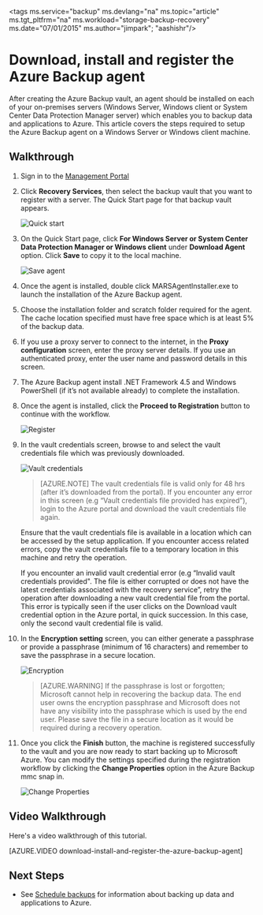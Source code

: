 <properties
   pageTitle="Download, Install and Register Azure Backup agent | Microsoft Azure"
   description="Learn how & where to download the Azure Backup agent, installation steps and how to register the Azure Backup agent using the vault credentials"
   services="backup"
   documentationCenter=""
   authors="Jim-Parker"
   manager="jwhit"
   editor=""/>
<tags
   ms.service="backup"
   ms.devlang="na"
   ms.topic="article"
   ms.tgt_pltfrm="na"
   ms.workload="storage-backup-recovery"
   ms.date="07/01/2015"
   ms.author="jimpark"; "aashishr"/>

# Download, install and register the Azure Backup agent
After creating the Azure Backup vault, an agent should be installed on each of your on-premises servers (Windows Server, Windows client or System Center Data Protection Manager server) which enables you to backup data and applications to Azure. This article covers the steps required to setup the Azure Backup agent on a Windows Server or Windows client machine.

## Walkthrough

1. Sign in to the [Management Portal](https://manage.windowsazure.com/)

2. Click **Recovery Services**, then select the backup vault that you want to register with a server. The Quick Start page for that backup vault appears.

    ![Quick start](./media/backup-azure-backup-download-register/quickstart.png)

3. On the Quick Start page, click **For Windows Server or System Center Data Protection Manager or Windows client** under **Download Agent** option. Click **Save** to copy it to the local machine.

    ![Save agent](./media/backup-azure-backup-download-register/agent.png)

4. Once the agent is installed, double click MARSAgentInstaller.exe to launch the installation of the Azure Backup agent.

5. Choose the installation folder and scratch folder required for the agent. The cache location specified must have free space which is at least 5% of the backup data.

6.	If you use a proxy server to connect to the internet, in the **Proxy configuration** screen, enter the proxy server details. If you use an authenticated proxy, enter the user name and password details in this screen.

7. The Azure Backup agent install .NET Framework 4.5 and Windows PowerShell (if it’s not available already) to complete the installation.

8.	Once the agent is installed, click the **Proceed to Registration** button to continue with the workflow.

    ![Register](./media/backup-azure-backup-download-register/register.png)

9. In the vault credentials screen, browse to and select the vault credentials file which was previously downloaded.

    ![Vault credentials](./media/backup-azure-backup-download-register/vc.png)

    > [AZURE.NOTE] The vault credentials file is valid only for 48 hrs (after it’s downloaded from the portal). If you encounter any error in this screen (e.g “Vault credentials file provided has expired”), login to the Azure portal and download the vault credentials file again.

    Ensure that the vault credentials file is available in a location which can be accessed by the setup application. If you encounter access related errors, copy the vault credentials file to a temporary location in this machine and retry the operation.

    If you encounter an invalid vault credential error (e.g “Invalid vault credentials provided". The file is either corrupted or does not have the latest credentials associated with the recovery service”, retry the operation after downloading a new vault credential file from the portal. This error is typically seen if the user clicks on the Download vault credential option in the Azure portal, in quick succession. In this case, only the second vault credential file is valid.

10. In the **Encryption setting** screen, you can either generate a passphrase or provide a passphrase (minimum of 16 characters) and remember to save the passphrase in a secure location.

    ![Encryption](./media/backup-azure-backup-download-register/encryption.png)

    > [AZURE.WARNING] If the passphrase is lost or forgotten; Microsoft cannot help in recovering the backup data. The end user owns the encryption passphrase and Microsoft does not have any visibility into the passphrase which is used by the end user. Please save the file in a secure location as it would be required during a recovery operation.

11. Once you click the **Finish** button, the machine is registered successfully to the vault and you are now ready to start backing up to Microsoft Azure. You can modify the settings specified during the registration workflow by clicking the **Change Properties** option in the Azure Backup mmc snap in.

    ![Change Properties](./media/backup-azure-backup-download-register/change.png)

## Video Walkthrough

Here's a video walkthrough of this tutorial.

[AZURE.VIDEO download-install-and-register-the-azure-backup-agent]

## Next Steps
- See [Schedule backups](backup-azure-backup-and-recover.md) for information about backing up data and applications to Azure.
